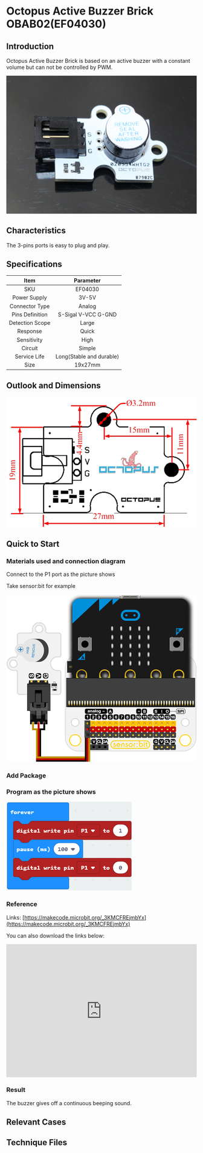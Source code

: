 # Octopus Active Buzzer Brick OBAB02(EF04030)

## Introduction

Octopus Active Buzzer Brick is based on an active buzzer with a constant volume but can not be controlled  by PWM. 

 ![](./images/Gs5XBx1.jpg)



## Characteristics

 The 3-pins ports is easy to plug and play.

## Specifications


Item | Parameter 
:-: | :-: 
SKU|EF04030
Power Supply|3V-5V
 Connector Type  |Analog
 Pins Definition |S-Sigal V-VCC G-GND
Detection Scope|Large
Response|Quick
Sensitivity|High
Circuit|Simple
Service Life|Long(Stable and durable)
Size|19x27mm


## Outlook and Dimensions

![](./images/GV8xv7y.jpg)

## Quick to Start

### Materials used and connection diagram

 Connect to the P1 port as the picture shows

  Take sensor:bit for example

![](./images/r3NAMg8.png)

### Add Package

### Program as the picture shows
![](./images/CjlZhvP.png)

### Reference
Links: [https://makecode.microbit.org/_3KMCFREjmbYx](https://makecode.microbit.org/_3KMCFREjmbYx)


You can also download the links below:

<div style="position:relative;height:0;padding-bottom:70%;overflow:hidden;"><iframe style="position:absolute;top:0;left:0;width:100%;height:100%;" src="https://makecode.microbit.org/#pub:_3KMCFREjmbYx" frameborder="0" sandbox="allow-popups allow-forms allow-scripts allow-same-origin"></iframe></div>  


### Result
 The buzzer gives off a continuous beeping sound.

## Relevant Cases


## Technique Files

